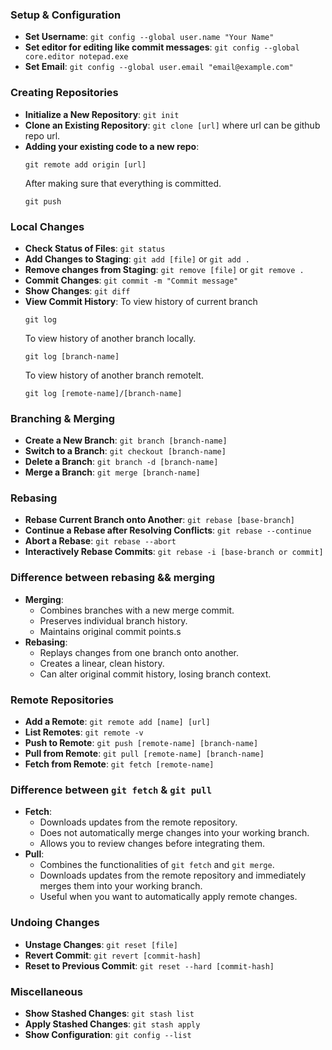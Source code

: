 ### Setup & Configuration
- **Set Username**: `git config --global user.name "Your Name"`
- **Set editor for editing like commit messages**: `git config --global core.editor notepad.exe`
- **Set Email**: `git config --global user.email "email@example.com"`

### Creating Repositories
- **Initialize a New Repository**: `git init`
- **Clone an Existing Repository**: `git clone [url]` where url can be github repo url.
- **Adding your existing code to a new repo**: 
  ```
  git remote add origin [url]
  ```
  After making sure that everything is committed.
  ```
  git push
  ```
### Local Changes
- **Check Status of Files**: `git status`
- **Add Changes to Staging**: `git add [file]` or `git add .`
- **Remove changes from Staging**: `git remove [file]` or `git remove .`
- **Commit Changes**: `git commit -m "Commit message"`
- **Show Changes**: `git diff`
- **View Commit History**: 
  To view history of current branch
  ```
  git log
  ```
  To view history of another branch locally.
  ```
  git log [branch-name]
  ```
  To view history of another branch remotelt.
  ```
  git log [remote-name]/[branch-name]
  ```

### Branching & Merging
- **Create a New Branch**: `git branch [branch-name]`
- **Switch to a Branch**: `git checkout [branch-name]`
- **Delete a Branch**: `git branch -d [branch-name]`
- **Merge a Branch**: `git merge [branch-name]`

### Rebasing
- **Rebase Current Branch onto Another**: `git rebase [base-branch]`
- **Continue a Rebase after Resolving Conflicts**: `git rebase --continue`
- **Abort a Rebase**: `git rebase --abort`
- **Interactively Rebase Commits**: `git rebase -i [base-branch or commit]`

### Difference between rebasing && merging
- **Merging**:
  - Combines branches with a new merge commit.
  - Preserves individual branch history.
  - Maintains original commit points.s
- **Rebasing**:
  - Replays changes from one branch onto another.
  - Creates a linear, clean history.
  - Can alter original commit history, losing branch context.

### Remote Repositories
- **Add a Remote**: `git remote add [name] [url]`
- **List Remotes**: `git remote -v`
- **Push to Remote**: `git push [remote-name] [branch-name]`
- **Pull from Remote**: `git pull [remote-name] [branch-name]`
- **Fetch from Remote**: `git fetch [remote-name]`

### Difference between `git fetch` & `git pull`
- **Fetch**:
  - Downloads updates from the remote repository.
  - Does not automatically merge changes into your working branch.
  - Allows you to review changes before integrating them.
- **Pull**:
  - Combines the functionalities of `git fetch` and `git merge`.
  - Downloads updates from the remote repository and immediately merges them into your working branch.
  - Useful when you want to automatically apply remote changes.

### Undoing Changes
- **Unstage Changes**: `git reset [file]`
- **Revert Commit**: `git revert [commit-hash]`
- **Reset to Previous Commit**: `git reset --hard [commit-hash]`

### Miscellaneous
- **Show Stashed Changes**: `git stash list`
- **Apply Stashed Changes**: `git stash apply`
- **Show Configuration**: `git config --list`

